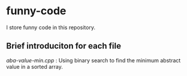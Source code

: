 # funny-code
I store funny code in this repository.  

## Brief introduciton for each file  
*aba-value-min.cpp* : Using binary search to find the minimum abstract value in a sorted array.
